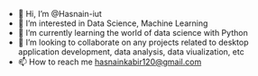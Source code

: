 - 👋 Hi, I’m @Hasnain-iut
- 👀 I’m interested in Data Science, Machine Learning
- 🌱 I’m currently learning the world of data science with Python
- 💞️ I’m looking to collaborate on any projects related to desktop application development, data analysis, data viualization, etc
- 📫 How to reach me hasnainkabir120@gmail.com

<!---
Hasnain-iut/Hasnain-iut is a ✨ special ✨ repository because its `README.md` (this file) appears on your GitHub profile.
You can click the Preview link to take a look at your changes.
--->
